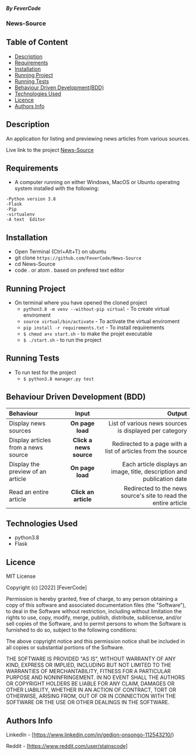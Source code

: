 ##### By FeverCode 
### News-Source

## Table of Content

+ [Description](#description)
+ [Requirements](#requirements)
+ [Installation](#installation)
+ [Running Project](#running-project)
+ [Running Tests](#running-tests)
+ [Behaviour Driven Development(BDD)](#behaviour-driven-development-bdd)
+ [Technologies Used](#technologies-used)
+ [Licence](#licence)
+ [Authors Info](#authors-info)


## Description
<p>An application for listing and previewing news articles from various sources.</p>

Live link to the project
[News-Source](https://speed-news.herokuapp.com/)

## Requirements
* A computer running on either Windows, MacOS or Ubuntu operating system installed with the following:

```
-Python version 3.8
-Flask
-Pip
-virtualenv
-A text  Editor
```

## Installation
* Open Terminal {Ctrl+Alt+T} on ubuntu
* git clone `https://github.com/FeverCode/News-Source`
* cd News-Source
* code . or atom . based on prefered text editor

## Running Project
* On terminal where you have opened the cloned project
    * `python3.8 -m venv --without-pip virtual` - To create virtual enviroment
    * `source virtual/bin/activate` - To activate the virtual enviroment
    * `pip install -r requirements.txt` - To install requirements
    * `$ chmod a+x start.sh` - to make the projet executable
    * `$ ./start.sh` - to run the project

## Running Tests
* To run test for the project
    * `$ python3.8 manager.py test`

## Behaviour Driven Development (BDD)
| Behaviour | Input | Output |
| :---------------- | :---------------: | ------------------: |
| Display news sources | **On page load** | List of various news sources is displayed per category |
| Display articles from a news source | **Click a news source** | Redirected to a page with a list of articles from the source |
| Display the preview of an article | **On page load** | Each article displays an image, title, description and publication date |
| Read an entire article | **Click an article** | Redirected to the news source's site to read the entire article |
 
## Technologies Used
* python3.8
* Flask


## Licence

MIT License

Copyright (c) [2022] [FeverCode]

Permission is hereby granted, free of charge, to any person obtaining a copy
of this software and associated documentation files (the "Software"), to deal
in the Software without restriction, including without limitation the rights
to use, copy, modify, merge, publish, distribute, sublicense, and/or sell
copies of the Software, and to permit persons to whom the Software is
furnished to do so, subject to the following conditions:

The above copyright notice and this permission notice shall be included in all
copies or substantial portions of the Software.

THE SOFTWARE IS PROVIDED "AS IS", WITHOUT WARRANTY OF ANY KIND, EXPRESS OR
IMPLIED, INCLUDING BUT NOT LIMITED TO THE WARRANTIES OF MERCHANTABILITY,
FITNESS FOR A PARTICULAR PURPOSE AND NONINFRINGEMENT. IN NO EVENT SHALL THE
AUTHORS OR COPYRIGHT HOLDERS BE LIABLE FOR ANY CLAIM, DAMAGES OR OTHER
LIABILITY, WHETHER IN AN ACTION OF CONTRACT, TORT OR OTHERWISE, ARISING FROM,
OUT OF OR IN CONNECTION WITH THE SOFTWARE OR THE USE OR OTHER DEALINGS IN THE
SOFTWARE.


## Authors Info

LinkedIn - [https://www.linkedin.com/in/gedion-onsongo-112543210/)

Reddit - [https://www.reddit.com/user/stainscode]
   

